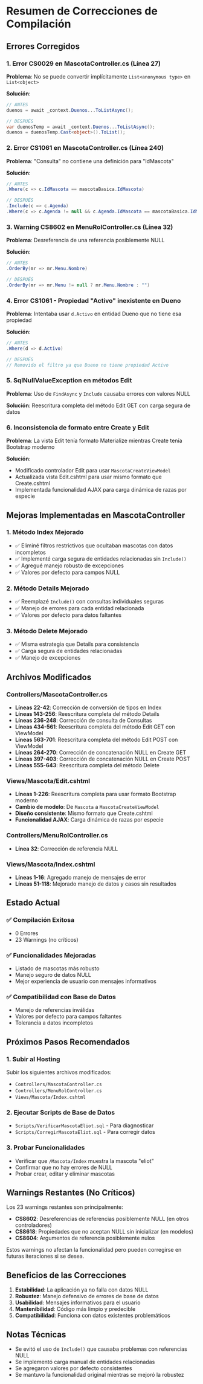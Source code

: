 # Resumen de Correcciones de Compilación

## Errores Corregidos

### 1. Error CS0029 en MascotaController.cs (Línea 27)
**Problema**: No se puede convertir implícitamente `List<anonymous type>` en `List<object>`

**Solución**:
```csharp
// ANTES
duenos = await _context.Duenos...ToListAsync();

// DESPUÉS
var duenosTemp = await _context.Duenos...ToListAsync();
duenos = duenosTemp.Cast<object>().ToList();
```

### 2. Error CS1061 en MascotaController.cs (Línea 240)
**Problema**: "Consulta" no contiene una definición para "IdMascota"

**Solución**:
```csharp
// ANTES
.Where(c => c.IdMascota == mascotaBasica.IdMascota)

// DESPUÉS
.Include(c => c.Agenda)
.Where(c => c.Agenda != null && c.Agenda.IdMascota == mascotaBasica.IdMascota)
```

### 3. Warning CS8602 en MenuRolController.cs (Línea 32)
**Problema**: Desreferencia de una referencia posiblemente NULL

**Solución**:
```csharp
// ANTES
.OrderBy(mr => mr.Menu.Nombre)

// DESPUÉS
.OrderBy(mr => mr.Menu != null ? mr.Menu.Nombre : "")
```

### 4. Error CS1061 - Propiedad "Activo" inexistente en Dueno
**Problema**: Intentaba usar `d.Activo` en entidad Dueno que no tiene esa propiedad

**Solución**:
```csharp
// ANTES
.Where(d => d.Activo)

// DESPUÉS
// Removido el filtro ya que Dueno no tiene propiedad Activo
```

### 5. SqlNullValueException en métodos Edit
**Problema**: Uso de `FindAsync` y `Include` causaba errores con valores NULL

**Solución**: Reescritura completa del método Edit GET con carga segura de datos

### 6. Inconsistencia de formato entre Create y Edit
**Problema**: La vista Edit tenía formato Materialize mientras Create tenía Bootstrap moderno

**Solución**:
- Modificado controlador Edit para usar `MascotaCreateViewModel`
- Actualizada vista Edit.cshtml para usar mismo formato que Create.cshtml
- Implementada funcionalidad AJAX para carga dinámica de razas por especie

## Mejoras Implementadas en MascotaController

### 1. Método Index Mejorado
- ✅ Eliminé filtros restrictivos que ocultaban mascotas con datos incompletos
- ✅ Implementé carga segura de entidades relacionadas sin `Include()`
- ✅ Agregué manejo robusto de excepciones
- ✅ Valores por defecto para campos NULL

### 2. Método Details Mejorado
- ✅ Reemplazé `Include()` con consultas individuales seguras
- ✅ Manejo de errores para cada entidad relacionada
- ✅ Valores por defecto para datos faltantes

### 3. Método Delete Mejorado
- ✅ Misma estrategia que Details para consistencia
- ✅ Carga segura de entidades relacionadas
- ✅ Manejo de excepciones

## Archivos Modificados

### Controllers/MascotaController.cs
- **Líneas 22-42**: Corrección de conversión de tipos en Index
- **Líneas 143-256**: Reescritura completa del método Details
- **Líneas 236-248**: Corrección de consulta de Consultas
- **Líneas 434-561**: Reescritura completa del método Edit GET con ViewModel
- **Líneas 563-701**: Reescritura completa del método Edit POST con ViewModel
- **Líneas 264-270**: Corrección de concatenación NULL en Create GET
- **Líneas 397-403**: Corrección de concatenación NULL en Create POST
- **Líneas 555-643**: Reescritura completa del método Delete

### Views/Mascota/Edit.cshtml
- **Líneas 1-226**: Reescritura completa para usar formato Bootstrap moderno
- **Cambio de modelo**: De `Mascota` a `MascotaCreateViewModel`
- **Diseño consistente**: Mismo formato que Create.cshtml
- **Funcionalidad AJAX**: Carga dinámica de razas por especie

### Controllers/MenuRolController.cs
- **Línea 32**: Corrección de referencia NULL

### Views/Mascota/Index.cshtml
- **Líneas 1-16**: Agregado manejo de mensajes de error
- **Líneas 51-118**: Mejorado manejo de datos y casos sin resultados

## Estado Actual

### ✅ Compilación Exitosa
- 0 Errores
- 23 Warnings (no críticos)

### ✅ Funcionalidades Mejoradas
- Listado de mascotas más robusto
- Manejo seguro de datos NULL
- Mejor experiencia de usuario con mensajes informativos

### ✅ Compatibilidad con Base de Datos
- Manejo de referencias inválidas
- Valores por defecto para campos faltantes
- Tolerancia a datos incompletos

## Próximos Pasos Recomendados

### 1. Subir al Hosting
Subir los siguientes archivos modificados:
- `Controllers/MascotaController.cs`
- `Controllers/MenuRolController.cs`
- `Views/Mascota/Index.cshtml`

### 2. Ejecutar Scripts de Base de Datos
- `Scripts/VerificarMascotaEliot.sql` - Para diagnosticar
- `Scripts/CorregirMascotaEliot.sql` - Para corregir datos

### 3. Probar Funcionalidades
- Verificar que `/Mascota/Index` muestra la mascota "eliot"
- Confirmar que no hay errores de NULL
- Probar crear, editar y eliminar mascotas

## Warnings Restantes (No Críticos)

Los 23 warnings restantes son principalmente:
- **CS8602**: Desreferencias de referencias posiblemente NULL (en otros controladores)
- **CS8618**: Propiedades que no aceptan NULL sin inicializar (en modelos)
- **CS8604**: Argumentos de referencia posiblemente nulos

Estos warnings no afectan la funcionalidad pero pueden corregirse en futuras iteraciones si se desea.

## Beneficios de las Correcciones

1. **Estabilidad**: La aplicación ya no falla con datos NULL
2. **Robustez**: Manejo defensivo de errores de base de datos
3. **Usabilidad**: Mensajes informativos para el usuario
4. **Mantenibilidad**: Código más limpio y predecible
5. **Compatibilidad**: Funciona con datos existentes problemáticos

## Notas Técnicas

- Se evitó el uso de `Include()` que causaba problemas con referencias NULL
- Se implementó carga manual de entidades relacionadas
- Se agregaron valores por defecto consistentes
- Se mantuvo la funcionalidad original mientras se mejoró la robustez
